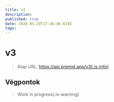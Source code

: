```yaml
---
title: v3
description:
published: true
date: 2020-05-29T17:36:46.619Z
tags:
---
```


# v3

> Alap URL: https://api.premid.app/v3{.is-info}


## Végpontok
> Work in progress{.is-warning}